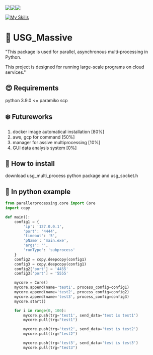 <img src="https://img.shields.io/badge/linux-FCC624?style=for-the-badge&logo=linux&logoColor=black"><img src="https://img.shields.io/badge/c++-00599C?style=for-the-badge&logo=c%2B%2B&logoColor=white"><img src="https://img.shields.io/badge/python-3776AB?style=for-the-badge&logo=python&logoColor=white"> 

[![My Skills](https://skillicons.dev/icons?i=python,cpp,linux,docker,aws,gcp)](https://skillicons.dev)

# :basketball: USG_Massive

"This package is used for parallel, asynchronous multi-processing in Python. 

This project is designed for running large-scale programs on cloud services."

## :heart_eyes: Requirements
python 3.9.0 <=
paramiko 
scp

## :snowflake:  Futureworks
1. docker image automatical installation [80%] 
2. aws, gcp for command [50%]
3. manager for assive multiprocessing [10%]
4. GUI data analysis system [0%]

## :art: How to install

download usg_multi_process python package and usg_socket.h

## :saxophone: In python example 

```python
from parallerprocessing.core import Core
import copy

def main():
    config1 = {
        'ip': '127.0.0.1',
        'port': '4444',
        'timeout': '5',
        'pName': 'main.exe',
        'args': '',
        'runType': 'subprocess'
    }
    config2 = copy.deepcopy(config1)
    config3 = copy.deepcopy(config1)
    config2['port'] = '4455'
    config3['port'] = '5555'

    mycore = Core()
    mycore.append(name='test1', process_config=config1)
    mycore.append(name='test2', process_config=config2)
    mycore.append(name='test3', process_config=config3)
    mycore.start()

    for i in range(0, 100):
        mycore.push(trg='test1', send_data='test is test1')
        mycore.pull(trg="test1")

        mycore.push(trg='test2', send_data='test is test2')
        mycore.pull(trg="test2")

        mycore.push(trg='test3', send_data='test is test3')
        mycore.pull(trg="test3")
```

